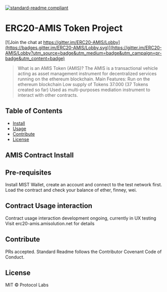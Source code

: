 [![standard-readme compliant](https://img.shields.io/badge/readme%20style-standard-brightgreen.svg?style=flat-square)](https://github.com/RichardLitt/standard-readme)

# ERC20-AMIS Token Project

[![Join the chat at https://gitter.im/ERC20-AMIS/Lobby](https://badges.gitter.im/ERC20-AMIS/Lobby.svg)](https://gitter.im/ERC20-AMIS/Lobby?utm_source=badge&utm_medium=badge&utm_campaign=pr-badge&utm_content=badge)

> What is an AMIS Token (AMIS)? The AMIS is a transactional vehicle acting as asset management instrument for decentralized services running on the ethereum blockchain.
Main Features:
Run on the ethereum blockchain
Low supply of Tokens 37.000 (37 Tokens created so far)
Used as multi-purposes mediation instrument to interact with other contracts.

## Table of Contents

- [Install](#install)
- [Usage](#usage)
- [Contribute](#contribute)
- [License](#license)

## AMIS Contract Install
## Pre-requisites
Install MIST Wallet, create an account and connect to the test network first.
Load the contract and check your balance of ether, finney, wei.

## Contract Usage interaction
Contract usage interaction development ongoing, currently in UX testing
Visit erc20-amis.amisolution.net for details

## Contribute

PRs accepted.
Standard Readme follows the Contributor Covenant Code of Conduct.

## License

MIT © Protocol Labs
